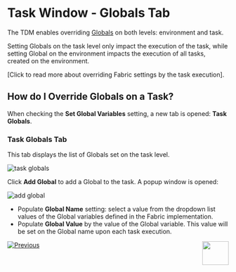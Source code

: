 # Task Window - Globals Tab

The TDM enables overriding [Globals](/articles/08_globals/01_globals_overview.md) on both levels: environment and task.

Setting Globals on the task level only impact the execution of the task, while setting Global on the environment impacts the execution of all tasks, created on the environment.

[Click to read more about overriding Fabric settings by the task execution].

## How do I Override Globals on a Task?

When checking the **Set Global Variables** setting, a new tab is opened: **Task Globals**.

### Task Globals Tab

This tab displays the list of Globals set on the task level. 

![task globals](images/task_globals_tab.png)



Click **Add Global** to add a Global to the task. A popup window is opened:

![add global](images/task_add_global.png)

- Populate **Global Name** setting: select a value from the dropdown list values of the Global variables defined in the Fabric implementation.
- Populate **Global Value** by the value of the Global variable. This value will be set on the Global name upon each task execution.



 [![Previous](/articles/images/Previous.png)](23_task_globals_tab.md)[<img align="right" width="60" height="54" src="/articles/images/Next.png">](25_task_tdmdb_tables.md)

